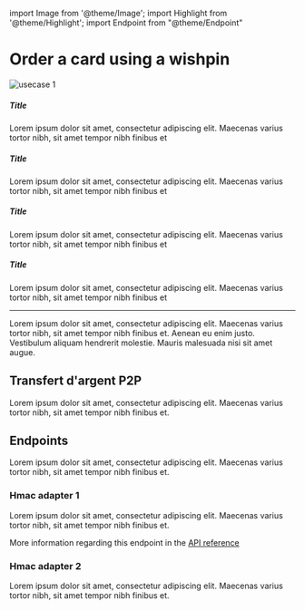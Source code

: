 import Image from '@theme/Image';
import Highlight from '@theme/Highlight';
import Endpoint from "@theme/Endpoint"

# Order a card using a wishpin

<Image src="docs/usecase-exemple-00.jpg" alt="usecase 1"/>

<Highlight>

##### Title

Lorem ipsum dolor sit amet, consectetur adipiscing elit. Maecenas varius tortor nibh, sit amet tempor nibh finibus et

</Highlight>

<Highlight type="tip">

##### Title

Lorem ipsum dolor sit amet, consectetur adipiscing elit. Maecenas varius tortor nibh, sit amet tempor nibh finibus et

</Highlight>

<Highlight type="caution">

##### Title

Lorem ipsum dolor sit amet, consectetur adipiscing elit. Maecenas varius tortor nibh, sit amet tempor nibh finibus et

</Highlight>

<Highlight type="danger">

##### Title

Lorem ipsum dolor sit amet, consectetur adipiscing elit. Maecenas varius tortor nibh, sit amet tempor nibh finibus et

</Highlight>

---

Lorem ipsum dolor sit amet, consectetur adipiscing elit. Maecenas varius tortor nibh, sit amet tempor nibh finibus et. Aenean eu enim justo. Vestibulum aliquam hendrerit molestie. Mauris malesuada nisi sit amet augue.

## Transfert d'argent P2P

Lorem ipsum dolor sit amet, consectetur adipiscing elit. Maecenas varius tortor nibh, sit amet tempor nibh finibus et.

## Endpoints

Lorem ipsum dolor sit amet, consectetur adipiscing elit. Maecenas varius tortor nibh, sit amet tempor nibh finibus et.

### Hmac adapter 1

Lorem ipsum dolor sit amet, consectetur adipiscing elit. Maecenas varius tortor nibh, sit amet tempor nibh finibus et.

More information regarding this endpoint in the [API reference](https://www.google.fr)

<!-- /swagger/docs/v1.0/cardfactory -->
<!-- /v1.0/cardfactory -->
<!-- /v2/swagger.json -->
<!-- https://petstore.swagger.io/v2/swagger.json -->

<!-- <Endpoint apiUrl="/v2/swagger.json" path="/store/order" method="post"/> -->

<!-- <Endpoint apiUrl="/v2/swagger.json" path="/store/order/{orderId}"
method="get"/> -->

<Endpoint apiUrl="/v1.0/migrationProxy" path="/api/v1.0/users/{userid}/cards/registered/{id}" method="get"/>

### Hmac adapter 2

Lorem ipsum dolor sit amet, consectetur adipiscing elit. Maecenas varius tortor nibh, sit amet tempor nibh finibus et.

